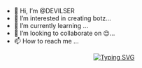 - 👋 Hi, I’m @DEVILSER
- 👀 I’m interested in creating botz...
- 🌱 I’m currently learning ...
- 💞️ I’m looking to collaborate on 😌...
- 📫 How to reach me ...



<p align="center">
    <a href="https://avatars.githubusercontent.com/u/85664936?v=4">
        <img
            src="https://readme-typing-svg.herokuapp.com?size=31&width=1000&lines=Welcome+To+DEVILSER'S+Git............................."
            alt="Typing SVG"
        />
    </a>
</p>
<!---
DEVILSER/DEVILSER is a ✨ special ✨ repository because its `README.md` (this file) appears on your GitHub profile.
You can click the Preview link to take a look at your changes.
--->
